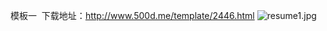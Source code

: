 模板一
  下载地址：http://www.500d.me/template/2446.html
  ![resume1.jpg](http://static.500d.me/upload/image/201709/13/ae2ce6b7-25a3-4a75-a647-a4e4520e3b6f-large.jpg)
  
